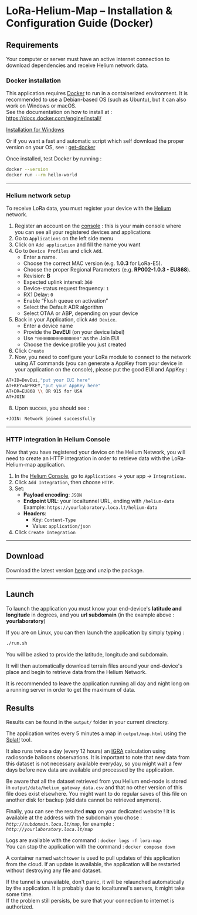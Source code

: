 # LoRa-Helium-Map – Installation & Configuration Guide (Docker)

## Requirements

Your computer or server must have an active internet connection to download dependencies and receive Helium network data.

### Docker installation

This application requires [Docker](https://www.docker.com/) to run in a containerized environment. It is recommended to use a Debian-based OS (such as Ubuntu), but it can also work on Windows or macOS.  
See the documentation on how to install at : https://docs.docker.com/engine/install/

[Installation for Windows](https://docs.docker.com/desktop/setup/install/windows-install/)

Or if you want a fast and automatic script which self download the proper version on your OS, see : [get-docker](https://get.docker.com/)

Once installed, test Docker by running :
```bash
docker --version
docker run --rm hello-world
```

---

### Helium network setup

To receive LoRa data, you must register your device with the [Helium](https://www.helium.com/) network.

1.  Register an account on the [console](https://console.helium-iot.xyz/front/) : this is your main console where you can see all your registered devices and applications
2.  Go to `Applications` on the left side menu
3.  Click on `Add application` and fill the name you want
3. Go to `Device Profiles` and click `Add`.
   - Enter a name.
   - Choose the correct MAC version (e.g. **1.0.3** for LoRa-E5).
   - Choose the proper Regional Parameters (e.g. **RP002-1.0.3 - EU868**).
   - Revision: **B**
   - Expected uplink interval: `360`
   - Device-status request frequency: `1`
   - RX1 Delay: `0`
   - Enable “Flush queue on activation”
   - Select the Default ADR algorithm
   - Select OTAA or ABP, depending on your device
5. Back in your Application, click `Add Device`.
   - Enter a device name
   - Provide the **DevEUI** (on your device label)
   - Use `"0000000000000000"` as the Join EUI
   - Choose the device profile you just created
6. Click `Create`
7. Now, you need to configure your LoRa module to connect to the network using AT commands (you can generate a AppKey from your device in your application on the console), please put the good EUI and AppKey :

```bash
AT+ID=DevEui,"put your EUI here"
AT+KEY=APPKEY,"put your AppKey here"
AT+DR=EU868 \\ OR 915 for USA
AT+JOIN
```
8.  Upon succes, you should see :
```bash
+JOIN: Network joined successfully
```

---

### HTTP integration in Helium Console

Now that you have registered your device on the Helium Network, you will need to create an HTTP integration in order to retrieve data with the LoRa-Helium-map application.

1. In the [Helium Console](https://console.helium-iot.xyz/front/), go to `Applications` → your app → `Integrations`.
2. Click `Add Integration`, then choose `HTTP`.
3. Set:
   - **Payload encoding**: `JSON`
   - **Endpoint URL**: your localtunnel URL, ending with `/helium-data`  
     Example: `https://yourlaboratory.loca.lt/helium-data`
   - **Headers**:
     - Key: `Content-Type`
     - Value: `application/json`
4. Click `Create Integration`

---

## Download

Download the latest version [here](https://github.com/Kellemensch/LoRa-Helium-map/releases/download/v3.0.0/lora-helium-map.zip) and unzip the package.

---

## Launch

To launch the application you must know your end-device's __latitude and longitude__ in degrees, and you __url subdomain__ (in the example above : __yourlaboratory__)

If you are on Linux, you can then launch the application by simply typing :
```bash
./run.sh
```
You will be asked to provide the latitude, longitude and subdomain.

It will then automatically download terrain files around your end-device's place and begin to retrieve data from the Helium Network.

It is recommended to leave the application running all day and night long on a running server in order to get the maximum of data.

## Results

Results can be found in the `output/` folder in your current directory.

The application writes every 5 minutes a map in `output/map.html` using the [Splat!](https://www.qsl.net/kd2bd/splat.html) tool.

It also runs twice a day (every 12 hours) an [IGRA](https://www.ncei.noaa.gov/products/weather-balloon/integrated-global-radiosonde-archive) calculation using radiosonde balloons observations. It is important to note that new data from this dataset is not necessary available everyday, so you might wait a few days before new data are available and processed by the application.

Be aware that all the dataset retrieved from you Helium end-node is stored in `output/data/helium_gateway_data.csv` and that no other version of this file does exist elsewhere. You might want to do regular saves of this file on another disk for backup (old data cannot be retrieved anymore).

Finally, you can see the resulted __map__ on your dedicated website ! It is available at the address with the subdomain you chose : *`http://subdomain.loca.lt/map`*, for example : *`http://yourlaboratory.loca.lt/map`*

Logs are available with the command : `docker logs -f lora-map`  
You can stop the application with the command : `docker compose down`

A container named `watchtower` is used to pull updates of this application from the cloud. If an update is available, the application will be restarted without destroying any file and dataset.

If the tunnel is unavailable, don't panic, it will be relaunched automatically by the application. It is probably due to localtunnel's servers, it might take some time.  
If the problem still persists, be sure that your connection to internet is authorized.